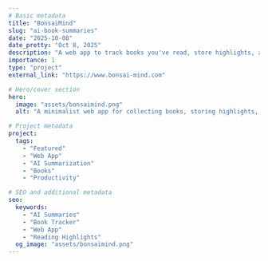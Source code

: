 ```yaml
---
# Basic metadata
title: "BonsaiMind"
slug: "ai-book-summaries"
date: "2025-10-08"
date_pretty: "Oct 8, 2025"
description: "A web app to track books you've read, store highlights, and generate AI-powered book summaries."
importance: 1
type: "project"
external_link: "https://www.bonsai-mind.com"

# Hero/cover section
hero:
  image: "assets/bonsaimind.png"
  alt: "A minimalist web app for collecting books, storing highlights, and generating AI summaries."

# Project metadata
project:
  tags:
    - "Featured"
    - "Web App"
    - "AI Summarization"
    - "Books"
    - "Productivity"

# SEO and additional metadata
seo:
  keywords:
    - "AI Summaries"
    - "Book Tracker"
    - "Web App"
    - "Reading Highlights"
  og_image: "assets/bonsaimind.png"
---
```

